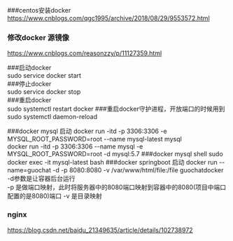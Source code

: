 ###centos安装docker
https://www.cnblogs.com/qgc1995/archive/2018/08/29/9553572.html
### 修改docker 源镜像
https://www.cnblogs.com/reasonzzy/p/11127359.html

###启动docker  
sudo service docker start  
###停止docker   
sudo service docker stop    
###重启docker  
sudo systemctl restart docker
###重启docker守护进程，开放端口的时候用到  
sudo systemctl daemon-reload  


###docker mysql 启动
docker run -itd -p 3306:3306 -e MYSQL_ROOT_PASSWORD=root --name mysql-latest mysql  
docker run -itd -p 3306:3306 --name mysql -e MYSQL_ROOT_PASSWORD=root -d mysql:5.7
###docker mysql shell
sudo docker exec -it mysql-latest bash
###docker springboot 启动
docker run --name=guochat -d -p 8080:8080 -v /var/www/html/file:/file guochatdocker
-d参数是让容器后台运行  
-p 是做端口映射，此时将服务器中的8080端口映射到容器中的8080(项目中端口配置的是8080)端口
-v 是目录映射

### nginx  
https://blog.csdn.net/baidu_21349635/article/details/102738972  
